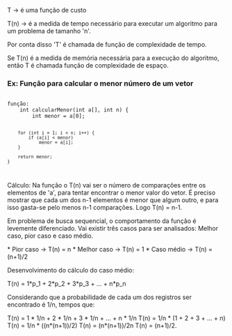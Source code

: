 <p> T -> é uma função de custo </p>
<p> T(n) -> é a medida de tempo necessário para executar um algoritmo para um problema de tamanho 'n'.</p>
<p> Por conta disso 'T' é chamada de função de complexidade de tempo.</p>

<p> Se T(n) é a medida de memória necessária para a execução do algoritmo, então T é chamada função de complexidade de espaço.</p>


### Ex: Função para calcular o menor número de um vetor

<code> 
função:
	int calcularMenor(int a[], int n) {
		int menor = a[0];

		for (int i = 1; i < n; i++) {
			if (a[i] < menor)
				menor = a[i];
		}

		return menor;
	}
</code>

<p>
Cálculo:
	Na função o T(n) vai ser o número de comparações entre os elementos de 'a', para tentar encontrar o menor valor do vetor.
	É preciso mostrar que cada um dos n-1 elementos é menor que algum outro, e para isso gasta-se pelo menos n-1 comparações. Logo T(n) = n-1.
</p>


<p>
Em problema de busca sequencial, o comportamento da função é levemente diferenciado. Vai existir três casos para ser analisados: Melhor caso, pior caso e caso médio.</p>
	* Pior caso   -> T(n) = n
	* Melhor caso -> T(n) = 1
	* Caso médio  -> T(n) = (n+1)/2


<p>Desenvolvimento do cálculo do caso médio:</p>
                   T(n) = 1*p_1 + 2*p_2 + 3*p_3 + ... + n*p_n

<p>Considerando que a probabilidade de cada um dos registros ser encontrado é 1/n, tempos que:</p>		
                T(n) = 1 * 1/n + 2 * 1/n + 3 * 1/n + ... + n * 1/n
		T(n) = 1/n * (1 + 2 + 3 + ... + n)
		T(n) = 1/n * ((n*(n+1))/2)
		T(n) = (n*(n+1))/2n
		T(n) = (n+1)/2.
                

